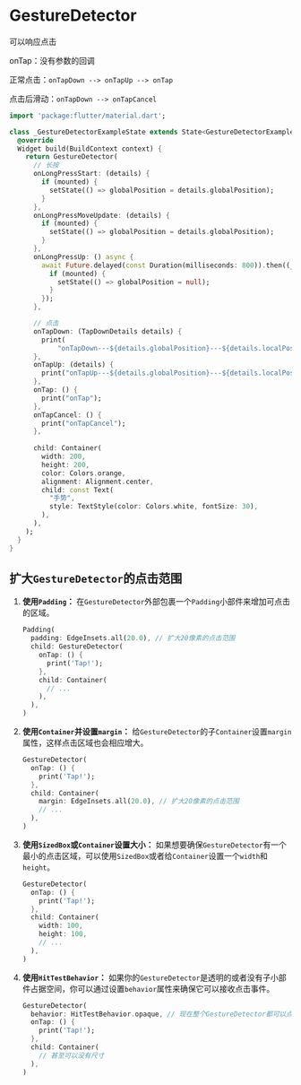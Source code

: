# GestureDetector

可以响应点击

onTap：没有参数的回调

正常点击：`onTapDown --> onTapUp --> onTap`

点击后滑动：`onTapDown --> onTapCancel`

```dart
import 'package:flutter/material.dart';

class _GestureDetectorExampleState extends State<GestureDetectorExample> {
  @override
  Widget build(BuildContext context) {
    return GestureDetector(
      // 长按
      onLongPressStart: (details) {
        if (mounted) {
          setState(() => globalPosition = details.globalPosition);
        }
      },
      onLongPressMoveUpdate: (details) {
        if (mounted) {
          setState(() => globalPosition = details.globalPosition);
        }
      },
      onLongPressUp: () async {
        await Future.delayed(const Duration(milliseconds: 800)).then((_) {
          if (mounted) {
            setState(() => globalPosition = null);
          }
        });
      },

      // 点击
      onTapDown: (TapDownDetails details) {
        print(
            "onTapDown---${details.globalPosition}---${details.localPosition}");
      },
      onTapUp: (details) {
        print("onTapUp---${details.globalPosition}---${details.localPosition}");
      },
      onTap: () {
        print("onTap");
      },
      onTapCancel: () {
        print("onTapCancel");
      },
      
      child: Container(
        width: 200,
        height: 200,
        color: Colors.orange,
        alignment: Alignment.center,
        child: const Text(
          "手势",
          style: TextStyle(color: Colors.white, fontSize: 30),
        ),
      ),
    );
  }
}
```

## 扩大`GestureDetector`的点击范围

1. **使用`Padding`：**
   在`GestureDetector`外部包裹一个`Padding`小部件来增加可点击的区域。

   ```dart
   Padding(
     padding: EdgeInsets.all(20.0), // 扩大20像素的点击范围
     child: GestureDetector(
       onTap: () {
         print('Tap!');
       },
       child: Container(
         // ...
       ),
     ),
   )
   ```

2. **使用`Container`并设置`margin`：**
   给`GestureDetector`的子`Container`设置`margin`属性，这样点击区域也会相应增大。

   ```dart
   GestureDetector(
     onTap: () {
       print('Tap!');
     },
     child: Container(
       margin: EdgeInsets.all(20.0), // 扩大20像素的点击范围
       // ...
     ),
   )
   ```

3. **使用`SizedBox`或`Container`设置大小：**
   如果想要确保`GestureDetector`有一个最小的点击区域，可以使用`SizedBox`或者给`Container`设置一个`width`和`height`。

   ```dart
   GestureDetector(
     onTap: () {
       print('Tap!');
     },
     child: Container(
       width: 100,
       height: 100,
       // ...
     ),
   )
   ```

4. **使用`HitTestBehavior`：**
   如果你的`GestureDetector`是透明的或者没有子小部件占据空间，你可以通过设置`behavior`属性来确保它可以接收点击事件。

   ```dart
   GestureDetector(
     behavior: HitTestBehavior.opaque, // 现在整个GestureDetector都可以点击
     onTap: () {
       print('Tap!');
     },
     child: Container(
       // 甚至可以没有尺寸
     ),
   )
   ```
